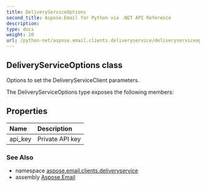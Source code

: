 ```yaml
---
title: DeliveryServiceOptions
second_title: Aspose.Email for Python via .NET API Reference
description: 
type: docs
weight: 20
url: /python-net/aspose.email.clients.deliveryservice/deliveryserviceoptions/
---
```


## DeliveryServiceOptions class

Options to set the DeliveryServiceClient parameters.

The DeliveryServiceOptions type exposes the following members:
## Properties
| Name | Description |
| :- | :- |
|api_key|Private API key|

### See Also

* namespace [aspose.email.clients.deliveryservice](/email/python-net/aspose.email.clients.deliveryservice/)
* assembly [Aspose.Email](/email/python-net/)

